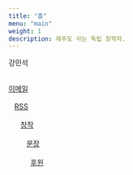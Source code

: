 ```yaml
---
title: "홈"
menu: "main"
weight: 1
description: 제주도 사는 독립 창작자.
---
```


<style>
li {
  list-style: none;
}

ul {
  padding: 0;
}
</style>

강민석

<ul style="white-space: pre;">
<li><a href="https://letterbird.co/kang">이메일</a></li>
<li>   <a href="https://kangminsuk.com/ko/blog/index.xml">RSS</a></li>
<li>      <a href="https://kangminsuk.com/my-apps/">창작</a></li>
<li>         <a href="https://kangminsuk.com/sentences/">문장</a></li>
<li>           <a href="https://ko-fi.com/kangminsuk">후원</a></li>
</ul>